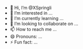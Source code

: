 - 👋 Hi, I’m @XSpringli
- 👀 I’m interested in ...
- 🌱 I’m currently learning ...
- 💞️ I’m looking to collaborate on ...
- 📫 How to reach me ...
- 😄 Pronouns: ...
- ⚡ Fun fact: ...

<!---
XSpringli/XSpringli is a ✨ special ✨ repository because its `README.md` (this file) appears on your GitHub profile.
You can click the Preview link to take a look at your changes.
--->
